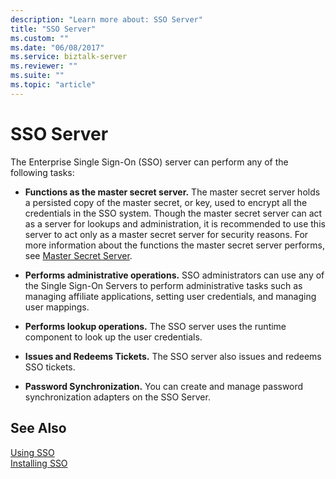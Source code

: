 ```yaml
---
description: "Learn more about: SSO Server"
title: "SSO Server"
ms.custom: ""
ms.date: "06/08/2017"
ms.service: biztalk-server
ms.reviewer: ""
ms.suite: ""
ms.topic: "article"
---
```

# SSO Server
The Enterprise Single Sign-On (SSO) server can perform any of the following tasks:  
  
-   **Functions as the master secret server.** The master secret server holds a persisted copy of the master secret, or key, used to encrypt all the credentials in the SSO system. Though the master secret server can act as a server for lookups and administration, it is recommended to use this server to act only as a master secret server for security reasons. For more information about the functions the master secret server performs, see [Master Secret Server](../core/master-secret-server.md).  
  
-   **Performs administrative operations.** SSO administrators can use any of the Single Sign-On Servers to perform administrative tasks such as managing affiliate applications, setting user credentials, and managing user mappings.  
  
-   **Performs lookup operations.** The SSO server uses the runtime component to look up the user credentials.  
  
-   **Issues and Redeems Tickets.** The SSO server also issues and redeems SSO tickets.  
  
-   **Password Synchronization.** You can create and manage password synchronization adapters on the SSO Server.  
  
## See Also  
 [Using SSO](../core/using-sso.md)   
 [Installing SSO](../core/installing-sso.md)
